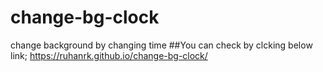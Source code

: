 # change-bg-clock
change background by changing time
##You can check by clcking below link;
https://ruhanrk.github.io/change-bg-clock/
